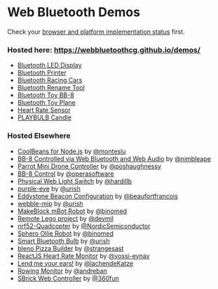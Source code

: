 # Web Bluetooth Demos

Check your [browser and platform implementation status](https://github.com/WebBluetoothCG/web-bluetooth/blob/gh-pages/implementation-status.md) first.

### Hosted here: https://webbluetoothcg.github.io/demos/

- [Bluetooth LED Display](/bluetooth-led-display/)
- [Bluetooth Printer](/bluetooth-printer/)
- [Bluetooth Racing Cars](/bluetooth-racing-cars/)
- [Bluetooth Rename Tool](/bluetooth-rename/)
- [Bluetooth Toy BB-8](/bluetooth-toy-bb8/)
- [Bluetooth Toy Plane](/bluetooth-toy-plane/)
- [Heart Rate Sensor](/heart-rate-sensor/)
- [PLAYBULB Candle](/playbulb-candle/) 

### Hosted Elsewhere

- [CoolBeans for Node.js](https://github.com/monteslu/coolbeans) by [@monteslu](https://github.com/monteslu)
- [BB-8 Controlled via Web Bluetooth and Web Audio](https://nimbleape.github.io/demos/bluetooth-toy-bb8/) by [@nimbleape](https://github.com/nimbleape)
- [Parrot Mini Drone Controller](https://github.com/poshaughnessy/web-bluetooth-parrot-drone) by [@poshaughnessy](https://github.com/poshaughnessy)
- [BB-8 Control](https://github.com/operasoftware/bb8) by [@operasoftware](https://github.com/operasoftware)
- [Physical Web Light Switch](https://github.com/hardillb/physical-web-lightswitch) by [@hardillb](https://github.com/hardillb)
- [purple-eye](https://github.com/urish/purple-eye) by [@urish](https://github.com/urish)
- [Eddystone Beacon Configuration](https://beaufortfrancois.github.io/sandbox/web-bluetooth/eddystone-url-config/index.html) by [@beaufortfrancois](https://github.com/beaufortfrancois)
- [webble-mip](https://github.com/urish/webble-mip) by [@urish](https://github.com/urish) 
- [MakeBlock mBot Robot](https://github.com/binomed/mbot-webbluetooth) by [@binomed](https://github.com/binomed)
- [Remote Lego project](https://github.com/devmil/remotelego) by [@devmil](https://github.com/devmil)
- [nrf52-Quadcopter](https://github.com/NordicSemiconductor/nrf52-quadcopter) by [@NordicSemiconductor](https://github.com/NordicSemiconductor)
- [Sphero Ollie Robot](https://github.com/binomed/sphero_ollie-web-bluetooth) by [@binomed](https://github.com/binomed)
- [Smart Bluetooth Bulb](https://github.com/urish/web-lightbulb) by [@urish](https://github.com/urish)
- [bleno Pizza Builder](https://github.com/strangesast/bleno-web-pizza-example) by [@strangesast](https://github.com/strangesast)
- [ReactJS Heart Rate Monitor](https://github.com/yossi-eynav/ble-heart-rate-demo) by [@yossi-eynav](https://github.com/yossi-eynav)
- [Lend me your ears!](https://github.com/lachendeKatze/relay-click) by [@lachendeKatze](https://github.com/lachendeKatze)
- [Rowing Monitor](https://github.com/GoogleChrome/rowing-monitor) by [@andreban](https://github.com/andreban)
- [SBrick Web Controller](https://github.com/360fun/SBrick-Web-Controller) by [@360fun](https://github.com/360fun)
